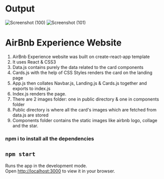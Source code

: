 # Output
![Screenshot (100)](https://user-images.githubusercontent.com/68710115/201461846-076ba791-e1be-4a6b-bea3-2b0113fa104f.png)
![Screenshot (101)](https://user-images.githubusercontent.com/68710115/201461838-70071a9c-c22c-4c10-9df3-c7dcf0b8c7e1.png)




# AirBnb Experience Website

1. AirBnb Experience website was built on create-react-app template
2. It uses React & CSS3
3. Data.js contains purely the data related to the card components
4. Cards.js with the help of CSS Styles renders the card on the landing page
5. App.js then collates Navbar.js, Landing.js & Cards.js together and exports to index.js
6. Index.js renders the page.
7. There are 2 images folder: one in public directory & one in components folder
8. Public directory is where all the card's images which are fetched from data.js are stored
9. Components folder contains the static images like airbnb logo, collage and the star.

### npm i to install all the dependencies
## `npm start`
Runs the app in the development mode.\
Open [http://localhost:3000](http://localhost:3000) to view it in your browser.
